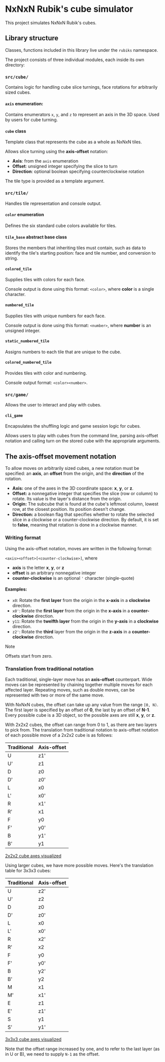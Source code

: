 # NxNxN Rubik's cube simulator
This project simulates NxNxN Rubik's cubes.

## Library structure
Classes, functions included in this library live under the `rubiks` namespace.

The project consists of three individual modules, each inside its own directory:

### `src/cube/`
Contains logic for handling cube slice turnings, face rotations for arbitrarily sized cubes.

#### `axis` enumeration:
Contains enumerators `x`, `y`, and `z` to represent an axis in the 3D space. Used by users for cube turning.

#### `cube` class
Template class that represents the cube as a whole as NxNxN tiles.

Allows slice turning using the **axis-offset** notation:

- **Axis**: from the `axis` enumeration
- **Offset**: unsigned integer specifying the slice to turn
- **Direction**: optional boolean specifying counterclockwise rotation

The tile type is provided as a template argument.

### `src/tile/`
Handles tile representation and console output.

#### `color` enumeration
Defines the six standard cube colors available for tiles.

#### `tile_base` abstract base class
Stores the members that inheriting tiles must contain, such as data to identify the tile's starting position: face and tile number, and conversion to string.

#### `colored_tile`
Supplies tiles with colors for each face.

Console output is done using this format: `<color>`, where **color** is a single character.

#### `numbered_tile`
Supplies tiles with unique numbers for each face.

Console output is done using this format: `<number>`, where **number** is an unsigned integer.

#### `static_numbered_tile`
Assigns numbers to each tile that are unique to the cube.

#### `colored_numbered_tile`
Provides tiles with color and numbering.

Console output format: `<color><number>`.

### `src/game/`
Allows the user to interact and play with cubes.

#### `cli_game`
Encapsulates the shuffling logic and game session logic for cubes.

Allows users to play with cubes from the command line, parsing axis-offset notation and calling turn on the stored cube with the appropriate arguments.

## The axis-offset movement notation
To allow moves on arbitrarily sized cubes, a new notation must be specified: an **axis**, an **offset** from the origin, and the **direction** of the rotation.

- **Axis:** one of the axes in the 3D coordinate space: **x**, **y**, or **z**.
- **Offset:** a nonnegative integer that specifies the slice (row or column) to rotate. Its value is the layer's distance from the origin.
- **Origin:** The subcube that is found at the cube's leftmost column, lowest row, at the closest position. Its position doesn't change.
- **Direction:** a boolean flag that specifies whether to rotate the selected slice in a clockwise or a counter-clockwise direction. By default, it is set to **false**, meaning that rotation is done in a clockwise manner.

### Writing format

Using the axis-offset notation, moves are written in the following format:

`<axis><offset>[<counter-clockwise>]`, where
- **axis** is the letter **x**, **y**, or **z**
- **offset** is an arbitrary nonnegative integer
- **counter-clockwise** is an optional `'` character (single-quote)

#### Examples:
- `x0`: Rotate the **first layer** from the origin in the **x-axis** in a **clockwise** direction.
- `x0'`: Rotate the **first layer** from the origin in the **x-axis** in a **counter-clockwise** direction.
- `y11`: Rotate the **twelfth layer** from the origin in the **y-axis** in a **clockwise** direction.
- `z2'`: Rotate the **third** layer from the origin in the **z-axis** in a **counter-clockwise** direction.

> [!NOTE]
> Offsets start from zero.

### Translation from traditional notation

Each traditional, single-layer move has an **axis-offset** counterpart. Wide moves can be represented by chaining together multiple moves for each affected layer. Repeating moves, such as double moves, can be represented with two or more of the same move.

With NxNxN cubes, the offset can take up any value from the range `[0, N)`. The first layer is specified by an offset of **0**, the last by an offset of **N-1**. Every possible cube is a 3D object, so the possible axes are still **x**, **y**, or **z**.

With 2x2x2 cubes, the offset can range from 0 to 1, as there are two layers to pick from. The translation from traditional notation to axis-offset notation of each possible move of a 2x2x2 cube is as follows:

|Traditional|Axis-offset|
|-----------|-----------|
|U          |z1'        |
|U'         |z1         |
|D          |z0         |
|D'         |z0'        |
|L          |x0         |
|L'         |x0'        |
|R          |x1'        |
|R'         |x1         |
|F          |y0         |
|F'         |y0'        |
|B          |y1'        |
|B'         |y1         |

[2x2x2 cube axes visualized](assets/2x2x2_axes.png)

Using larger cubes, we have more possible moves. Here's the translation table for 3x3x3 cubes:

|Traditional|Axis-offset|
|-----------|-----------|
|U          |z2'        |
|U'         |z2         |
|D          |z0         |
|D'         |z0'        |
|L          |x0         |
|L'         |x0'        |
|R          |x2'        |
|R'         |x2         |
|F          |y0         |
|F'         |y0'        |
|B          |y2'        |
|B'         |y2         |
|M          |x1         |
|M'         |x1'        |
|E          |z1         |
|E'         |z1'        |
|S          |y1         |
|S'         |y1'        |

[3x3x3 cube axes visualized](assets/3x3x3_axes.png)

Note that the offset range increased by one, and to refer to the last layer (as in U or B), we need to supply `N-1` as the offset.
